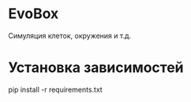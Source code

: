 # EvoBox
Симуляция клеток, окружения и т.д.


# Установка зависимостей
pip install -r requirements.txt